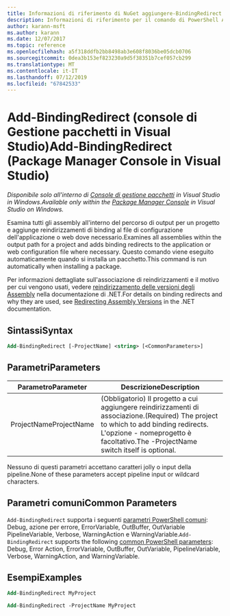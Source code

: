 ```yaml
---
title: Informazioni di riferimento di NuGet aggiungere-BindingRedirect PowerShell
description: Informazioni di riferimento per il comando di PowerShell Add-BindingRedirect nella Console di gestione pacchetti NuGet in Visual Studio.
author: karann-msft
ms.author: karann
ms.date: 12/07/2017
ms.topic: reference
ms.openlocfilehash: a5f318ddfb2bb8498ab3e608f8036be05dcb0706
ms.sourcegitcommit: 0dea3b153ef823230a9d5f38351b7cef057cb299
ms.translationtype: MT
ms.contentlocale: it-IT
ms.lasthandoff: 07/12/2019
ms.locfileid: "67842533"
---
```

# <a name="add-bindingredirect-package-manager-console-in-visual-studio"></a><span data-ttu-id="24b98-103">Add-BindingRedirect (console di Gestione pacchetti in Visual Studio)</span><span class="sxs-lookup"><span data-stu-id="24b98-103">Add-BindingRedirect (Package Manager Console in Visual Studio)</span></span>

<span data-ttu-id="24b98-104">*Disponibile solo all'interno di [Console di gestione pacchetti](package-manager-console.md) in Visual Studio in Windows.*</span><span class="sxs-lookup"><span data-stu-id="24b98-104">*Available only within the [Package Manager Console](package-manager-console.md) in Visual Studio on Windows.*</span></span>

<span data-ttu-id="24b98-105">Esamina tutti gli assembly all'interno del percorso di output per un progetto e aggiunge reindirizzamenti di binding al file di configurazione dell'applicazione o web dove necessario.</span><span class="sxs-lookup"><span data-stu-id="24b98-105">Examines all assemblies within the output path for a project and adds binding redirects to the application or web configuration file where necessary.</span></span> <span data-ttu-id="24b98-106">Questo comando viene eseguito automaticamente quando si installa un pacchetto.</span><span class="sxs-lookup"><span data-stu-id="24b98-106">This command is run automatically when installing a package.</span></span>

<span data-ttu-id="24b98-107">Per informazioni dettagliate sull'associazione di reindirizzamenti e il motivo per cui vengono usati, vedere [reindirizzamento delle versioni degli Assembly](/dotnet/framework/configure-apps/redirect-assembly-versions) nella documentazione di .NET.</span><span class="sxs-lookup"><span data-stu-id="24b98-107">For details on binding redirects and why they are used, see [Redirecting Assembly Versions](/dotnet/framework/configure-apps/redirect-assembly-versions) in the .NET documentation.</span></span>

## <a name="syntax"></a><span data-ttu-id="24b98-108">Sintassi</span><span class="sxs-lookup"><span data-stu-id="24b98-108">Syntax</span></span>

```ps
Add-BindingRedirect [-ProjectName] <string> [<CommonParameters>]
```

## <a name="parameters"></a><span data-ttu-id="24b98-109">Parametri</span><span class="sxs-lookup"><span data-stu-id="24b98-109">Parameters</span></span>

| <span data-ttu-id="24b98-110">Parametro</span><span class="sxs-lookup"><span data-stu-id="24b98-110">Parameter</span></span> | <span data-ttu-id="24b98-111">Descrizione</span><span class="sxs-lookup"><span data-stu-id="24b98-111">Description</span></span> |
| --- | --- |
| <span data-ttu-id="24b98-112">ProjectName</span><span class="sxs-lookup"><span data-stu-id="24b98-112">ProjectName</span></span> | <span data-ttu-id="24b98-113">(Obbligatorio) Il progetto a cui aggiungere reindirizzamenti di associazione.</span><span class="sxs-lookup"><span data-stu-id="24b98-113">(Required) The project to which to add binding redirects.</span></span> <span data-ttu-id="24b98-114">L'opzione - nomeprogetto è facoltativo.</span><span class="sxs-lookup"><span data-stu-id="24b98-114">The -ProjectName switch itself is optional.</span></span> |

<span data-ttu-id="24b98-115">Nessuno di questi parametri accettano caratteri jolly o input della pipeline.</span><span class="sxs-lookup"><span data-stu-id="24b98-115">None of these parameters accept pipeline input or wildcard characters.</span></span>

## <a name="common-parameters"></a><span data-ttu-id="24b98-116">Parametri comuni</span><span class="sxs-lookup"><span data-stu-id="24b98-116">Common Parameters</span></span>

<span data-ttu-id="24b98-117">`Add-BindingRedirect` supporta i seguenti [parametri PowerShell comuni](http://go.microsoft.com/fwlink/?LinkID=113216): Debug, azione per errore, ErrorVariable, OutBuffer, OutVariable PipelineVariable, Verbose, WarningAction e WarningVariable.</span><span class="sxs-lookup"><span data-stu-id="24b98-117">`Add-BindingRedirect` supports the following [common PowerShell parameters](http://go.microsoft.com/fwlink/?LinkID=113216): Debug, Error Action, ErrorVariable, OutBuffer, OutVariable, PipelineVariable, Verbose, WarningAction, and WarningVariable.</span></span>

## <a name="examples"></a><span data-ttu-id="24b98-118">Esempi</span><span class="sxs-lookup"><span data-stu-id="24b98-118">Examples</span></span>

```ps
Add-BindingRedirect MyProject

Add-BindingRedirect -ProjectName MyProject
```